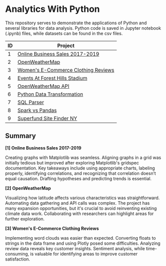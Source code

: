 # Analytics With Python 


This repository serves to demonstrate the applications of Python and several libraries for data analysis. Python code is saved in Jupyter notebook (.ipynb) files, while datasets can be found in the csv files.

ID | Project  
-- | ----  
1 | [Online Business Sales 2017-2019](https://github.com/adebartolo/AnalyticsWithPython/blob/master/Online_Business_Sales_2017_2019.ipynb)  
2 | [OpenWeatherMap](https://github.com/adebartolo/AnalyticsWithPython/blob/master/OpenWeatherMap_API.ipynb)  
3 | [Women's E-Commerce Clothing Reviews](https://github.com/adebartolo/AnalyticsWithPython/blob/master/Women's_E_Commerce_Clothing_Reviews.ipynb)  
4 | [Events At Forest Hills Stadium](https://github.com/adebartolo/AnalyticsWithPython/blob/master/EventsAtForestHillsStadium.py)  
5 | [OpenWeatherMap API](https://github.com/adebartolo/AnalyticsWithPython/blob/master/OpenWeatherMap_API.ipynb)  
6 | [Python Data Transformation](https://github.com/adebartolo/AnalyticsWithPython/blob/master/Python_Data_Transformation.py)  
7 | [SQL Parser](https://github.com/adebartolo/AnalyticsWithPython/blob/master/SQL_Parser.py)  
8 | [Spark vs Pandas](https://github.com/adebartolo/AnalyticsWithPython/blob/master/Spark_vs_Pandas.py)  
9 | [Superfund Site Finder NY](https://github.com/adebartolo/AnalyticsWithPython/blob/master/SuperfundSiteFinderNY.py)

## Summary

**[1] Online Business Sales 2017-2019**

Creating graphs with Matplotlib was seamless. Aligning graphs in a grid was initially tedious but improved after exploring Matplotlib's gridspec documentation.
Key takeaways include using appropriate charts, labeling properly, identifying correlations, and recognizing that correlation doesn’t equal causation. Drafting hypotheses and predicting trends is essential.

**[2] OpenWeatherMap**

Visualizing how latitude affects various characteristics was straightforward.
Automating data gathering and API calls was complex.
The project has many expansion opportunities, but it's crucial to avoid reinventing existing climate data work. Collaborating with researchers can highlight areas for further exploration.

**[3] Women's E-Commerce Clothing Reviews**

Implementing word clouds was easier than expected.
Converting floats to strings in the data frame and using Plotly posed some difficulties.
Analyzing review data reveals key customer insights. Sentiment analysis, while time-consuming, is valuable for identifying areas to improve customer satisfaction.
